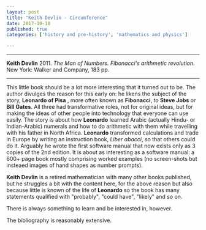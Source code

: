 ```yaml
---
layout: post
title: "Keith Devlin - Circumference"
date: 2017-10-18
published: true
categories: ['history and pre-history', 'mathematics and physics']

---
```



***
<b>Keith Devlin</b> 2011. _The Man of Numbers. Fibonacci's arithmetic revolution_. New York: Walker and Company, 183 pp.

***


This little book should be a lot more interesting that it turned out to be.  The author divulges the reason for this early on: he likens the subject of the story, **Leonardo of Pisa** , more often known as **Fibonacci**, to **Steve Jobs** or **Bill Gates**.  All three had transformative roles, not for original ideas, but for making the ideas of other people into technology that everyone can use easily.  The story is about how **Leonardo** learned Arabic (actually Hindu- or Indian-Arabic) numerals and how to do arithmetic with them while travelling with his father in North Africa.  **Leonardo** transformed calculations and trade in Europe by writing an instruction book, _Liber abacci_, so that others could do it.  Arguably he wrote the first software manual that now exists only as  3 copies of the 2nd edition.  It is about as interesting as a software manual: a 600+ page book mostly comprising worked examples (no screen-shots but insteaed images of hand shapes as number prompts).

**Keith Devlin** is a retired mathematician with many other books published, but he struggles a bit with the content here, for the above reason but also because little is known of the life of **Leonardo** so the book has many statements qualified with "probably", "could have", "likely" and so on.

There is always something to learn and be interested in, however.  

The bibliography is reasonably extensive.


